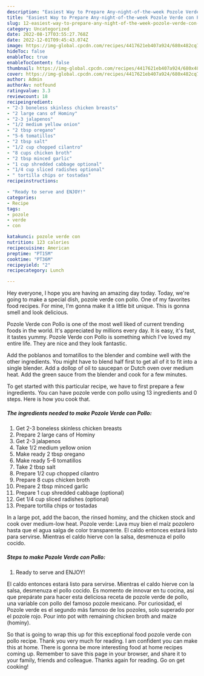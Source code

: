 ```yaml
---
description: "Easiest Way to Prepare Any-night-of-the-week Pozole Verde con Pollo"
title: "Easiest Way to Prepare Any-night-of-the-week Pozole Verde con Pollo"
slug: 12-easiest-way-to-prepare-any-night-of-the-week-pozole-verde-con-pollo
category: Uncategorized
date: 2022-08-17T03:55:27.768Z
date: 2022-12-01T09:45:43.074Z
image: https://img-global.cpcdn.com/recipes/4417621eb407a924/680x482cq70/pozole-verde-con-pollo-recipe-main-photo.jpg
hideToc: false
enableToc: true
enableTocContent: false
thumbnail: https://img-global.cpcdn.com/recipes/4417621eb407a924/680x482cq70/pozole-verde-con-pollo-recipe-main-photo.jpg
cover: https://img-global.cpcdn.com/recipes/4417621eb407a924/680x482cq70/pozole-verde-con-pollo-recipe-main-photo.jpg
author: Admin
authorAv: notfound
ratingvalue: 3.3
reviewcount: 18
recipeingredient:
- "2-3 boneless skinless chicken breasts"
- "2 large cans of Hominy"
- "2-3 jalapenos"
- "1/2 medium yellow onion"
- "2 tbsp oregano"
- "5-6 tomatillos"
- "2 tbsp salt"
- "1/2 cup chopped cilantro"
- "8 cups chicken broth"
- "2 tbsp minced garlic"
- "1 cup shredded cabbage optional"
- "1/4 cup sliced radishes optional"
- " tortilla chips or tostadas"
recipeinstructions:

- "Ready to serve and ENJOY!"
categories:
- Recipe
tags:
- pozole
- verde
- con

katakunci: pozole verde con 
nutrition: 123 calories
recipecuisine: American
preptime: "PT15M"
cooktime: "PT36M"
recipeyield: "2"
recipecategory: Lunch

---
```



Hey everyone, I hope you are having an amazing day today. Today, we're going to make a special dish, pozole verde con pollo. One of my favorites food recipes. For mine, I'm gonna make it a little bit unique. This is gonna smell and look delicious.

Pozole Verde con Pollo is one of the most well liked of current trending foods in the world. It's appreciated by millions every day. It is easy, it's fast, it tastes yummy. Pozole Verde con Pollo is something which I've loved my entire life. They are nice and they look fantastic.

Add the poblanos and tomatillos to the blender and combine well with the other ingredients. You might have to blend half first to get all of it to fit into a single blender. Add a dollop of oil to saucepan or Dutch oven over medium heat. Add the green sauce from the blender and cook for a few minutes.


To get started with this particular recipe, we have to first prepare a few ingredients. You can have pozole verde con pollo using 13 ingredients and 0 steps. Here is how you cook that.

<!--inarticleads1-->

##### The ingredients needed to make Pozole Verde con Pollo:

1. Get 2-3 boneless skinless chicken breasts
1. Prepare 2 large cans of Hominy
1. Get 2-3 jalapenos
1. Take 1/2 medium yellow onion
1. Make ready 2 tbsp oregano
1. Make ready 5-6 tomatillos
1. Take 2 tbsp salt
1. Prepare 1/2 cup chopped cilantro
1. Prepare 8 cups chicken broth
1. Prepare 2 tbsp minced garlic
1. Prepare 1 cup shredded cabbage (optional)
1. Get 1/4 cup sliced radishes (optional)
1. Prepare  tortilla chips or tostadas


In a large pot, add the bacon, the rinsed hominy, and the chicken stock and cook over medium-low heat. Pozole verde: Lava muy bien el maíz pozolero hasta que el agua salga de color transparente. El caldo entonces estará listo para servirse. Mientras el caldo hierve con la salsa, desmenuza el pollo cocido. 

<!--inarticleads2-->

##### Steps to make Pozole Verde con Pollo:


1. Ready to serve and ENJOY!

El caldo entonces estará listo para servirse. Mientras el caldo hierve con la salsa, desmenuza el pollo cocido. Es momento de innovar en tu cocina, así que prepárate para hacer esta deliciosa receta de pozole verde de pollo, una variable con pollo del famoso pozole mexicano. Por curiosidad, el Pozole verde es el segundo más famoso de los pozoles, solo superado por el pozole rojo. Pour into pot with remaining chicken broth and maize (hominy). 

So that is going to wrap this up for this exceptional food pozole verde con pollo recipe. Thank you very much for reading. I am confident you can make this at home. There is gonna be more interesting food at home recipes coming up. Remember to save this page in your browser, and share it to your family, friends and colleague. Thanks again for reading. Go on get cooking!
